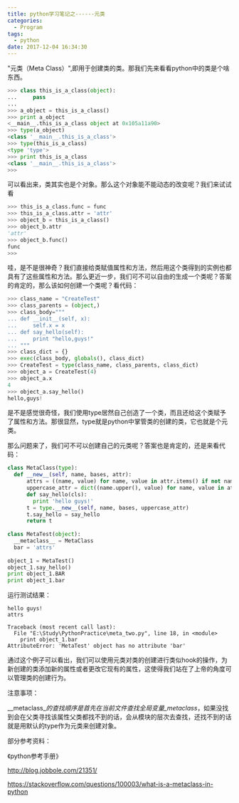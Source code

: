 ```yaml
---
title: python学习笔记之------元类
categories:
  - Program
tags:
  - python
date: 2017-12-04 16:34:30
---
```


"元类（Meta Class）",即用于创建类的类。那我们先来看看python中的类是个啥东西。

<!--more-->

```python
>>> class this_is_a_class(object):
...     pass
...
>>> a_object = this_is_a_class()
>>> print a_object
<__main__.this_is_a_class object at 0x105a11a90>
>>> type(a_object)
<class '__main__.this_is_a_class'>
>>> type(this_is_a_class)
<type 'type'>
>>> print this_is_a_class
<class '__main__.this_is_a_class'>
>>>
```

可以看出来，类其实也是个对象。那么这个对象能不能动态的改变呢？我们来试试看

```python
>>> this_is_a_class.func = func
>>> this_is_a_class.attr = 'attr'
>>> object_b = this_is_a_class()
>>> object_b.attr
'attr'
>>> object_b.func()
func
>>>
```

哇，是不是很神奇？我们直接给类赋值属性和方法，然后用这个类得到的实例也都具有了这些属性和方法。那么更近一步，我们可不可以自由的生成一个类呢？答案的肯定的，那么该如何创建一个类呢？看代码：

```python
>>> class_name = "CreateTest"
>>> class_parents = (object,)
>>> class_body="""
... def __init__(self, x):
...     self.x = x
... def say_hello(self):
...     print "hello,guys!"
... """
>>> class_dict = {}
>>> exec(class_body, globals(), class_dict)
>>> CreateTest = type(class_name, class_parents, class_dict)
>>> object_a = CreateTest(4)
>>> object_a.x
4
>>> object_a.say_hello()
hello,guys!
```

是不是感觉很奇怪，我们使用type居然自己创造了一个类，而且还给这个类赋予了属性和方法。那很显然，type就是python中掌管类的创建的类，它也就是个元类。

那么问题来了，我们可不可以创建自己的元类呢？答案也是肯定的，还是来看代码：

```python
class MetaClass(type):
  def __new__(self, name, bases, attr):
      attrs = ((name, value) for name, value in attr.items() if not name.startswith('__'))
      uppercase_attr = dict((name.upper(), value) for name, value in attrs)
      def say_hello(cls):
        print 'hello guys!'
      t = type.__new__(self, name, bases, uppercase_attr)
      t.say_hello = say_hello
      return t
  
class MetaTest(object):
  __metaclass__ = MetaClass
  bar = 'attrs'
  
object_1 = MetaTest()
object_1.say_hello()
print object_1.BAR
print object_1.bar
```

运行测试结果：

```shell
hello guys!
attrs

Traceback (most recent call last):
  File "E:\Study\PythonPractice\meta_two.py", line 18, in <module>
    print object_1.bar
AttributeError: 'MetaTest' object has no attribute 'bar'
```

通过这个例子可以看出，我们可以使用元类对类的创建进行类似hook的操作，为新创建的类添加新的属性或者更改它现有的属性，这使得我们站在了上帝的角度可以管理类的创建行为。

注意事项：

\__metaclass\__的查找顺序是首先在当前文件查找全局变量\__metaclass__，如果没找到会在父类寻找该属性父类都找不到的话，会从模块的层次去查找，还找不到的话就是用默认的type作为元类来创建对象。





部分参考资料：

《python参考手册》

http://blog.jobbole.com/21351/

https://stackoverflow.com/questions/100003/what-is-a-metaclass-in-python